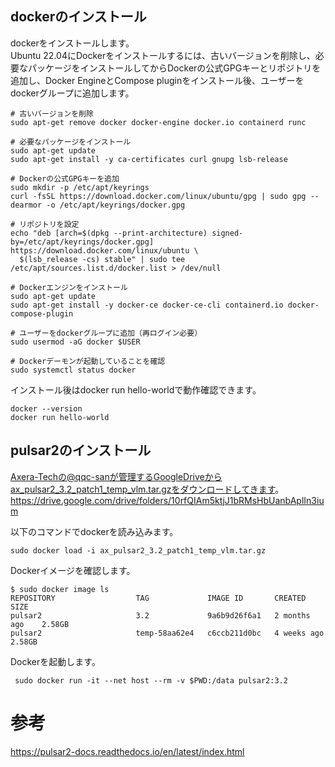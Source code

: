 
## dockerのインストール

dockerをインストールします。<br>
Ubuntu 22.04にDockerをインストールするには、古いバージョンを削除し、必要なパッケージをインストールしてからDockerの公式GPGキーとリポジトリを追加し、Docker EngineとCompose pluginをインストール後、ユーザーをdockerグループに追加します。<br>

```
# 古いバージョンを削除
sudo apt-get remove docker docker-engine docker.io containerd runc

# 必要なパッケージをインストール
sudo apt-get update
sudo apt-get install -y ca-certificates curl gnupg lsb-release

# Dockerの公式GPGキーを追加
sudo mkdir -p /etc/apt/keyrings
curl -fsSL https://download.docker.com/linux/ubuntu/gpg | sudo gpg --dearmor -o /etc/apt/keyrings/docker.gpg

# リポジトリを設定
echo "deb [arch=$(dpkg --print-architecture) signed-by=/etc/apt/keyrings/docker.gpg] https://download.docker.com/linux/ubuntu \
  $(lsb_release -cs) stable" | sudo tee /etc/apt/sources.list.d/docker.list > /dev/null

# Dockerエンジンをインストール
sudo apt-get update
sudo apt-get install -y docker-ce docker-ce-cli containerd.io docker-compose-plugin

# ユーザーをdockerグループに追加（再ログイン必要）
sudo usermod -aG docker $USER

# Dockerデーモンが起動していることを確認
sudo systemctl status docker
```

 インストール後はdocker run hello-worldで動作確認できます。
```
docker --version
docker run hello-world
```

## pulsar2のインストール

Axera-Techの@qqc-sanが管理するGoogleDriveからax_pulsar2_3.2_patch1_temp_vlm.tar.gzをダウンロードしてきます。
<https://drive.google.com/drive/folders/10rfQIAm5ktjJ1bRMsHbUanbAplIn3ium>

以下のコマンドでdockerを読み込みます。

```
sudo docker load -i ax_pulsar2_3.2_patch1_temp_vlm.tar.gz
```
Dockerイメージを確認します。
```
$ sudo docker image ls
REPOSITORY                  TAG             IMAGE ID       CREATED         SIZE
pulsar2                     3.2             9a6b9d26f6a1   2 months ago    2.58GB
pulsar2                     temp-58aa62e4   c6ccb211d0bc   4 weeks ago     2.58GB
```

Dockerを起動します。

```
 sudo docker run -it --net host --rm -v $PWD:/data pulsar2:3.2
 ```





# 参考

https://pulsar2-docs.readthedocs.io/en/latest/index.html
